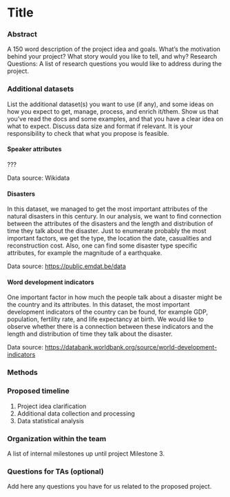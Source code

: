 # Title

### Abstract

A 150 word description of the project idea and goals. What’s the motivation behind your project? What story would you like to tell, and why?
Research Questions: A list of research questions you would like to address during the project.

### Additional datasets

List the additional dataset(s) you want to use (if any), and some ideas on how you expect to get, manage, process, and enrich it/them. Show us that you’ve read the docs and some examples, and that you have a clear idea on what to expect. Discuss data size and format if relevant. It is your responsibility to check that what you propose is feasible.

#### Speaker attributes

???

Data source: Wikidata

#### Disasters

In this dataset, we managed to get the most important attributes of the natural disasters in this century. In our analysis, we want to find connection between the attributes of the disasters and the length and distribution of time they talk about the disaster. Just to enumerate probably the most important factors, we get the type, the location the date, casualities and reconstruction cost. Also, one can find some disaster type specific attributes, for example the magnitude of a earthquake.

Data source: https://public.emdat.be/data

#### Word development indicators

One important factor in how much the people talk about a disaster might be the country and its attributes. In  this dataset, the most important development indicators of the country can be found, for example GDP, population, fertility rate, and life expectancy at birth. We would like to observe whether there is a connection between these indicators and the length and distribution of time they talk about the disaster. 

Data source: https://databank.worldbank.org/source/world-development-indicators

### Methods

### Proposed timeline

1. Project idea clarification
2. Additional data collection and processing
3. Data statistical analysis

### Organization within the team

A list of internal milestones up until project Milestone 3.

### Questions for TAs (optional)

Add here any questions you have for us related to the proposed project.
